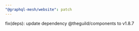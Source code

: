 ```yaml
---
"@graphql-mesh/website": patch
---
```


fix(deps): update dependency @theguild/components to v1.8.7
